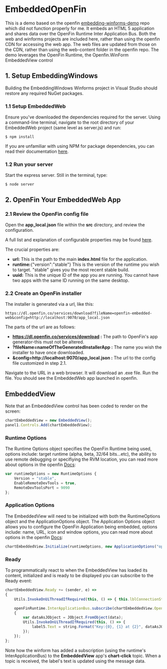 # EmbeddedOpenFin
This is a demo based on the openfin [embedding-winforms-demo](https://github.com/openfin/embedding-winforms-demo) repo which did not function properly for me.
It embeds an HTML 5 application and shares data over the OpenFin Runtime Inter Application Bus.  Both the web and winforms projects are included here, rather than using
the openfin CDN for accessing the web app. The web files are updated from those on the CDN, rather than using the web-content folder in the openfin repo.
The demo leverages the OpenFin Runtime, the Openfin.WinForm EmbeddedView control

## 1. Setup EmbeddingWindows
Building the EmbeddingWindows Winforms project in Visual Studio should restore any required NuGet packages.

### 1.1 Setup EmbeddedWeb
Ensure you've downloaded the dependencies required for the server. 
Using a command-line terminal, navigate to the root directory of your EmbeddedWeb project (same level as server.js) and run:

```
$ npm install
```

If you are unfamiliar with using NPM for package dependencies, you can read their documentation [here](https://docs.npmjs.com/getting-started/using-a-package.json).

### 1.2 Run your server
Start the express server. Still in the terminal, type:

```
$ node server
```

## 2. OpenFin Your EmbeddedWeb App

### 2.1 Review the OpenFin config file
Open the **app_local.json** file within the **src** directory, and review the configuration. 

A full list and explanation of configurable properties may be found [here](https://openfin.co/application-config/).

 The crucial properties are:
 
 - **url:** This is the path to the main **index.html** file for the application.
 - **runtime:**{"version":"stable"} This is the version of the runtime you wish to target. "stable" gives you the most recent stable build.
 - **uuid:** This is the unique ID of the app you are running. You cannot have two apps with the same ID running on the same desktop.
 
### 2.2 Create an OpenFin installer

The installer is generated via a url, like this:

```
https://dl.openfin.co/services/download?fileName=openfin-embedded-web&config=http://localhost:9070/app_local.json 
```
The parts of the url are as follows:

- **https://dl.openfin.co/services/download :** The path to OpenFin's app generator-this must not be altered.
- **?fileName=nameOfTheGeneratedInstallerApp :** The name you wish the installer to have once downloaded.
- **&config=http://localhost:9070/app_local.json :** The url to the config file customized in step 2.1.

Navigate to the URL in a web browser. It will download an .exe file. Run the file. You should see the EmbeddedWeb app launched in openfin.

## EmbeddedView

Note that an EmbeddedView control has been coded to render on the screen:
```js
chartEmbeddedView = new EmbeddedView();
panel1.Controls.Add(chartEmbeddedView);
```

### Runtime Options
The Runtime Options object specifies the OpenFin Runtime being used, options include: target runtime (alpha, beta, 32/64 bits...etc), the ability to use remote debugging or specifiying the RVM location, you can read more about options in the openfin [Docs](https://openfin.co/developers/application-config/):
```js
var runtimeOptions = new RuntimeOptions {
	Version = "stable",
	EnableRemoteDevTools = true,
	RemoteDevToolsPort = 9090
};
```

### Application Options
The EmbeddedView will need to be initialized with both the RuntimeOptions object and the ApplicationOptions object.
The Application Options object allows you to configure the OpenFin Application being embedded, options include: name, URL, icon and window options, you can read more about options in the openfin [Docs](https://openfin.co/developers/application-config/):
```js
chartEmbeddedView.Initialize(runtimeOptions, new ApplicationOptions("openfin-embedded-web", "openfin-embedded-web", "http://localhost:9070/chart.html"));
```

### Ready
To programmatically react to when the EmbeddedView has loaded its content, initialized and is ready to be displayed you can subscribe to the Ready event:
```js
chartEmbeddedView.Ready += (sender, e) =>
{
	Utils.InvokeOnUiThreadIfRequired(this, () => { this.lblConnectionStatus.Text = "Connected"; });

	openFinRuntime.InterApplicationBus.subscribe(chartEmbeddedView.OpenfinApplication.getUuid(), "chart-click", (senderUuid, topic, data) =>
	{
		var dataAsJObject = JObject.FromObject(data);
		Utils.InvokeOnUiThreadIfRequired(this, () => {
			label5.Text = string.Format("Key:{0}, {1} at {2}", dataAsJObject.GetValue("key"), dataAsJObject.GetValue("y"), dataAsJObject.GetValue("x"));
		});
	});
};
```

Note how the winform has added a subscription (using the runtime's InterApplicationBus) to the **EmbeddedView** app's **chart-click** topic.
When a topic is received, the label's text is updated using the message data.
